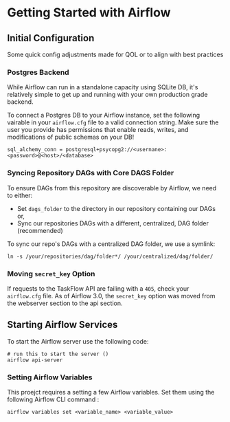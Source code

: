 # Getting Started with Airflow

## Initial Configuration

Some quick config adjustments made for QOL or to align with best practices

### Postgres Backend

While Airflow can run in a standalone capacity using SQLite DB, it's relatively simple to get up and running with your own production grade backend.

To connect a Postgres DB to your Airflow instance, set the following vairable in your `airflow.cfg` file to a valid connection string. Make sure the user you provide has permissions that enable reads, writes, and modifications of public schemas on your DB!

```
sql_alchemy_conn = postgresql+psycopg2://<usernane>:<password>@<host>/<database>
```

### Syncing Repository DAGs with Core DAGS Folder

To ensure DAGs from this repository are discoverable by Airflow, we need to either:

- Set `dags_folder` to the directory in our repository containing our DAGs or,
- Sync our repositories DAGs with a different, centralized, DAG folder (recommended)

To sync our repo's DAGs with a centralized DAG folder, we use a symlink:

```
ln -s /your/repositories/dag/folder*/ /your/centralized/dag/folder/
```

### Moving `secret_key` Option

If requests to the TaskFlow API are failing with a `405`, check your `airflow.cfg` file. As of Airflow 3.0, the `secret_key` option was moved from the webserver section to the api section.

## Starting Airflow Services

To start the Airflow server use the following code:

```
# run this to start the server ()
airflow api-server
```

### Setting Airflow Variables

This proejct requires a setting a few Airflow variables. Set them using the following Airflow CLI command :

```
airflow variables set <variable_name> <variable_value>
```
